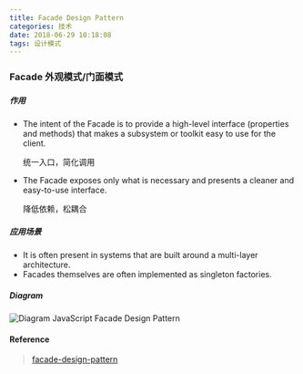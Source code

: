 ```yaml
---
title: Facade Design Pattern
categories: 技术
date: 2018-06-29 10:18:08
tags: 设计模式
---
```


### Facade  外观模式/门面模式

##### 作用

- The intent of the Facade is to provide a high-level interface (properties and methods) that makes a subsystem or toolkit easy to use for the client. 

  统一入口，简化调用

- The Facade exposes only what is necessary and presents a cleaner and easy-to-use interface. 

  降低依赖，松耦合

##### 应用场景

- It is often present in systems that are built around a multi-layer architecture. 
- Facades themselves are often implemented as singleton factories. 

##### Diagram

![Diagram JavaScript Facade  Design Pattern](https://www.dofactory.com/images/diagrams/javascript/javascript-facade.jpg) 



#### Reference

> [facade-design-pattern](https://www.dofactory.com/javascript/facade-design-pattern)
>